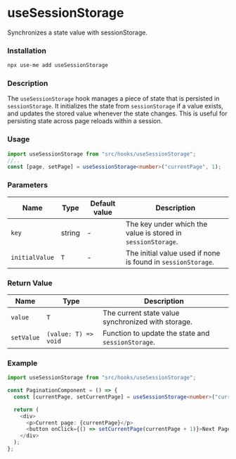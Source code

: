 # useSessionStorage

Synchronizes a state value with sessionStorage.

### Installation

```bash
npx use-me add useSessionStorage
```

### Description

The `useSessionStorage` hook manages a piece of state that is persisted in `sessionStorage`. It initializes the state from `sessionStorage` if a value exists, and updates the stored value whenever the state changes. This is useful for persisting state across page reloads within a session.

### Usage

```typescript
import useSessionStorage from "src/hooks/useSessionStorage";
//..
const [page, setPage] = useSessionStorage<number>("currentPage", 1);
```

### Parameters

| Name           | Type   | Default value | Description                                                  |
| -------------- | ------ | ------------- | ------------------------------------------------------------ |
| `key`          | string | -             | The key under which the value is stored in `sessionStorage`. |
| `initialValue` | `T`    | -             | The initial value used if none is found in `sessionStorage`. |

### Return Value

| Name       | Type                 | Description                                        |
| ---------- | -------------------- | -------------------------------------------------- |
| `value`    | `T`                  | The current state value synchronized with storage. |
| `setValue` | `(value: T) => void` | Function to update the state and `sessionStorage`. |

### Example

```typescript
import useSessionStorage from "src/hooks/useSessionStorage";

const PaginationComponent = () => {
  const [currentPage, setCurrentPage] = useSessionStorage<number>("currentPage", 1);

  return (
    <div>
      <p>Current page: {currentPage}</p>
      <button onClick={() => setCurrentPage(currentPage + 1)}>Next Page</button>
    </div>
  );
};
```
